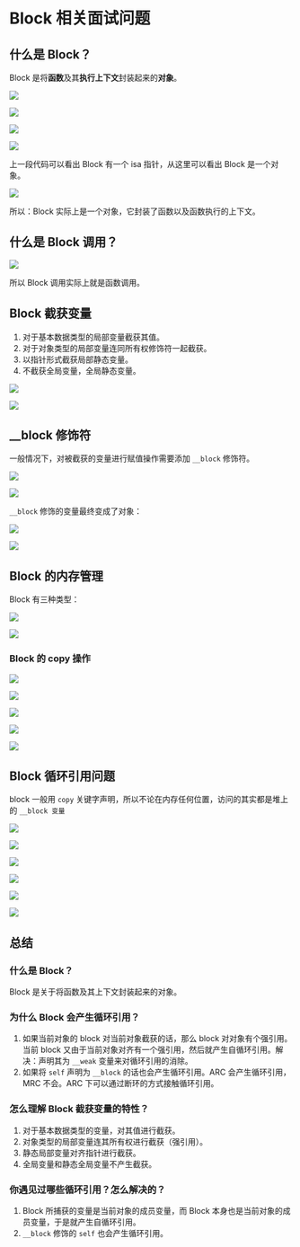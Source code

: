 # Block 相关面试问题

## 什么是 Block？

Block 是将**函数**及其**执行上下文**封装起来的**对象**。

![](https://gitlab.com/kiriha/my-public-pictures/-/raw/main/pictures/2024/05/28_20_47_23_202405282047400.png)

![](https://gitlab.com/kiriha/my-public-pictures/-/raw/main/pictures/2024/05/28_20_49_4_202405282049062.png)

![](https://gitlab.com/kiriha/my-public-pictures/-/raw/main/pictures/2024/05/28_20_50_54_202405282050542.png)

![](https://gitlab.com/kiriha/my-public-pictures/-/raw/main/pictures/2024/05/28_20_52_29_202405282052954.png)

上一段代码可以看出 Block 有一个 isa 指针，从这里可以看出 Block 是一个对象。

![](https://gitlab.com/kiriha/my-public-pictures/-/raw/main/pictures/2024/05/28_20_54_11_202405282054414.png)

所以：Block 实际上是一个对象，它封装了函数以及函数执行的上下文。

## 什么是 Block 调用？

![](https://gitlab.com/kiriha/my-public-pictures/-/raw/main/pictures/2024/05/28_20_56_15_202405282056181.png)

所以 Block 调用实际上就是函数调用。

## Block 截获变量

1. 对于基本数据类型的局部变量截获其值。
2. 对于对象类型的局部变量连同所有权修饰符一起截获。
3. 以指针形式截获局部静态变量。
4. 不截获全局变量，全局静态变量。

![](https://gitlab.com/kiriha/my-public-pictures/-/raw/main/pictures/2024/05/28_21_10_37_202405282110070.png)

![](https://gitlab.com/kiriha/my-public-pictures/-/raw/main/pictures/2024/05/28_21_9_41_202405282109507.png)

## __block 修饰符

一般情况下，对被截获的变量进行赋值操作需要添加 `__block` 修饰符。

![](https://gitlab.com/kiriha/my-public-pictures/-/raw/main/pictures/2024/05/28_21_16_30_202405282116015.png)

![](https://gitlab.com/kiriha/my-public-pictures/-/raw/main/pictures/2024/05/28_21_16_54_202405282116548.png)

`__block` 修饰的变量最终变成了对象：

![](https://gitlab.com/kiriha/my-public-pictures/-/raw/main/pictures/2024/05/28_21_19_20_202405282119881.png)

![](https://gitlab.com/kiriha/my-public-pictures/-/raw/main/pictures/2024/05/28_21_20_54_202405282120007.png)

## Block 的内存管理

Block 有三种类型：

![](https://gitlab.com/kiriha/my-public-pictures/-/raw/main/pictures/2024/05/28_21_23_41_202405282123474.png)

![](https://gitlab.com/kiriha/my-public-pictures/-/raw/main/pictures/2024/05/28_21_24_36_202405282124374.png)

### Block 的 copy 操作

![](https://gitlab.com/kiriha/my-public-pictures/-/raw/main/pictures/2024/05/28_21_25_46_202405282125426.png)

![](https://gitlab.com/kiriha/my-public-pictures/-/raw/main/pictures/2024/05/28_21_28_53_202405282128090.png)

![](https://gitlab.com/kiriha/my-public-pictures/-/raw/main/pictures/2024/05/28_21_28_12_202405282128086.png)

![](https://gitlab.com/kiriha/my-public-pictures/-/raw/main/pictures/2024/05/28_21_30_13_202405282130830.png)

![](https://gitlab.com/kiriha/my-public-pictures/-/raw/main/pictures/2024/05/28_21_35_21_202405282135517.png)

## Block 循环引用问题

block 一般用 `copy` 关键字声明，所以不论在内存任何位置，访问的其实都是堆上的 `__block 变量`

![](https://gitlab.com/kiriha/my-public-pictures/-/raw/main/pictures/2024/05/28_21_37_37_202405282137628.png)

![](https://gitlab.com/kiriha/my-public-pictures/-/raw/main/pictures/2024/05/28_21_38_23_202405282138810.png)

![](https://gitlab.com/kiriha/my-public-pictures/-/raw/main/pictures/2024/05/28_21_41_9_202405282141001.png)

![](https://gitlab.com/kiriha/my-public-pictures/-/raw/main/pictures/2024/05/28_21_41_57_202405282141008.png)

![](https://gitlab.com/kiriha/my-public-pictures/-/raw/main/pictures/2024/05/28_21_43_28_202405282143439.png)

![](https://gitlab.com/kiriha/my-public-pictures/-/raw/main/pictures/2024/05/28_21_43_54_202405282143408.png)

## 总结

### 什么是 Block？

Block 是关于将函数及其上下文封装起来的对象。

### 为什么 Block 会产生循环引用？

1. 如果当前对象的 block 对当前对象截获的话，那么 block 对对象有个强引用。当前 block 又由于当前对象对齐有一个强引用，然后就产生自循环引用。解决：声明其为 `__weak` 变量来对循环引用的消除。
2. 如果将 `self` 声明为 `__block` 的话也会产生循环引用。ARC 会产生循环引用，MRC 不会。ARC 下可以通过断环的方式接触循环引用。

### 怎么理解 Block 截获变量的特性？

1. 对于基本数据类型的变量，对其值进行截获。
2. 对象类型的局部变量连其所有权进行截获（强引用）。
3. 静态局部变量对齐指针进行截获。
4. 全局变量和静态全局变量不产生截获。

### 你遇见过哪些循环引用？怎么解决的？

1. Block 所捕获的变量是当前对象的成员变量，而 Block 本身也是当前对象的成员变量，于是就产生自循环引用。
2. `__block` 修饰的 `self` 也会产生循环引用。
